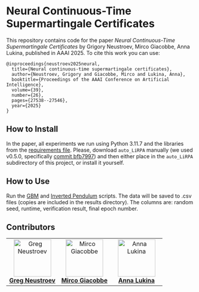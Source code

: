 # Neural Continuous-Time Supermartingale Certificates

This repository contains code for the paper _Neural Continuous-Time Supermartingale Certificates_ by Grigory Neustroev, Mirco Giacobbe, Anna Lukina, published in AAAI 2025. To cite this work you can use:
```
@inproceedings{neustroev2025neural,
  title={Neural continuous-time supermartingale certificates},
  author={Neustroev, Grigory and Giacobbe, Mirco and Lukina, Anna},
  booktitle={Proceedings of the AAAI Conference on Artificial Intelligence},
  volume={39},
  number={26},
  pages={27538--27546},
  year={2025}
}
```

## How to Install

In the paper, all experiments we run using Python 3.11.7 and the libraries from
the [requirements file](requirements.txt).
Please, download `auto_LiRPA` manually (we used v0.5.0, specifically
[commit bfb7997](https://github.com/Verified-Intelligence/auto_LiRPA/tree/bfb7997))
and then either place in the `auto_LiRPA` subdirectory of this project, or
install it yourself.

## How to Use

Run the [GBM](run_gbm.py) and [Inverted Pendulum](run_pendulum.py) scripts. The data will be saved to .csv files (copies are included in the results directory). The columns are: random seed, runtime, verification result, final epoch number.

## Contributors

<table>
  <tbody>
    <tr>
      <td align="center" valign="top" width="33.33%"><a href="https://github.com/greg-neustroev"><img src="https://avatars.githubusercontent.com/u/32451432?v=4?s=100" width="100px;" alt="Greg Neustroev"/><br /><b>Greg Neustroev</b></a></td>
      <td align="center" valign="top" width="33.33%"><a href="https://github.com/mircogiacobbe"><img src="https://avatars.githubusercontent.com/u/1612237?v=4?s=100" width="100px;" alt="Mirco Giacobbe"/><br /><b>Mirco Giacobbe</b></a></td>
      <td align="center" valign="top" width="33.33%"><a href="https://github.com/AnnaLukina"><img src="https://avatars.githubusercontent.com/u/17516017?v=4?s=100" width="100px;" alt="Anna Lukina"/><br /><b>Anna Lukina</b></a></td>
    </tr>
  </tbody>
</table>



